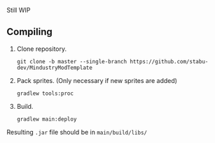 Still WIP
## Compiling

1. Clone repository.
   ```
   git clone -b master --single-branch https://github.com/stabu-dev/MindustryModTemplate
   ```

2. Pack sprites. (Only necessary if new sprites are added)
   ```
   gradlew tools:proc
   ```

3. Build.
   ```
   gradlew main:deploy
   ```

Resulting `.jar` file should be in `main/build/libs/`
